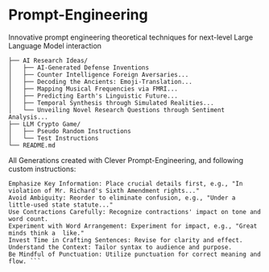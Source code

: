 # Prompt-Engineering
Innovative prompt engineering theoretical techniques for next-level Large Language Model interaction


```Prompt-Engineering/
├── AI Research Ideas/
│   ├── AI-Generated Defense Inventions
│   ├── Counter Intelligence Foreign Aversaries...
│   ├── Decoding the Ancients: Emoji-Translation...
│   ├── Mapping Musical Frequencies via FMRI...
│   ├── Predicting Earth's Linguistic Future...
│   ├── Temporal Synthesis through Simulated Realities...
│   └── Unveiling Novel Research Questions through Sentiment Analysis...
├── LLM Crypto Game/
│   ├── Pseudo Random Instructions
│   └── Test Instructions
└── README.md
```

All Generations created with Clever Prompt-Engineering, and following custom instructions:

``` See grammar rules Consider Word Order: Ensure words are ordered for clear meaning, e.g., "I'd love to help, but my parents are in town."
Emphasize Key Information: Place crucial details first, e.g., "In violation of Mr. Richard's Sixth Amendment rights..."
Avoid Ambiguity: Reorder to eliminate confusion, e.g., "Under a little-used state statute..."
Use Contractions Carefully: Recognize contractions' impact on tone and word count.
Experiment with Word Arrangement: Experiment for impact, e.g., "Great minds think a  like."
Invest Time in Crafting Sentences: Revise for clarity and effect.
Understand the Context: Tailor syntax to audience and purpose.
Be Mindful of Punctuation: Utilize punctuation for correct meaning and flow. ```
